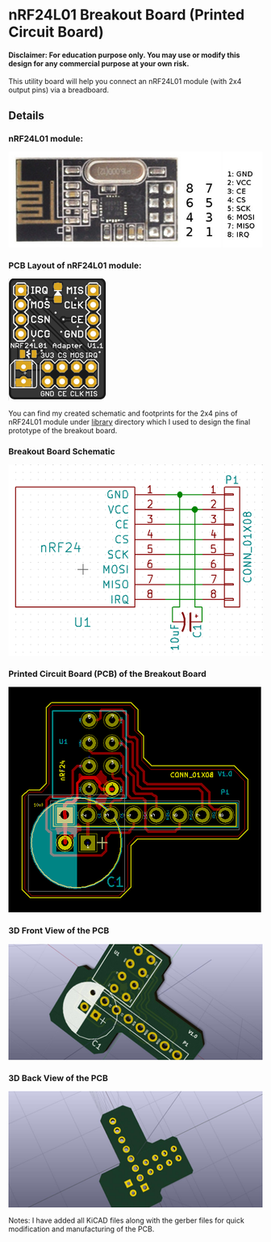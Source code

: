 # nRF24L01 Breakout Board (Printed Circuit Board)
#### Disclaimer: For education purpose only. You may use or modify this design for any commercial purpose at your own risk.

This utility board will help you connect an nRF24L01 module (with 2x4 output pins) via a breadboard.



## Details

### nRF24L01 module:

![nRF24L01 module](images/nRF24L01.jpg)

### PCB Layout of nRF24L01 module:

![nRF24L01 PCB](images/nRF24L01-pcb.png)



You can find my created schematic and footprints for the 2x4 pins of nRF24L01 module under [library](library) directory which I used to design the final prototype of the breakout board.

### Breakout Board Schematic

![nRF24 Breakout Board Schematic](images/nRF24-breakout-board-schematic.PNG)


### Printed Circuit Board (PCB) of the Breakout Board

![PCB of the Breakout Board](images/nRF24-breakout-board-PCB.PNG)

### 3D Front View of the PCB

![PCB Front View](images/nRF24-breakout-board-front.jpg)

### 3D Back View of the PCB

![PCB Back View](images/nRF24-breakout-board-back.jpg)


Notes: I have added all KiCAD files along with the gerber files for quick modification and manufacturing of the PCB.

